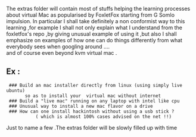 The extras folder will contain most of stuffs helping the learning processes about virtual Mac 
  as popularised by FoxletFox starting from G Somlo impulsion. 
      In particular I shall take definitely a non conformist way to this learning ,for example 
   I shall not only explain what I understand from the foxletfox's repo ,by giving unusual example
   of using it ,but also I shall emphasize on examples of how one can do things differently from 
   what everybody sees when googling around ....                             
   and of course even beyond kvm virtual mac .
   ##   Ex :
     ### Build an mac installer directly from linux (using simply live ubuntu) 
           so as to install your  virtual mac without internet
     ### Build a "live mac" running on any laptop with intel like cpu
     ### Unusual way to install a new mac flavor on a drive
     ### How can one install hackintosh without using a usb stick ?  
               ( which is almost 100% cases advised on the net !!)  
               
                 
  Just to name a few .The extras folder will be slowly filled up with time          

